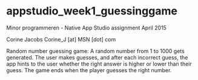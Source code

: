 # appstudio_week1_guessinggame
Minor programmeren - Native App Studio assignment 
April 2015

Corine Jacobs
Corine_J [at] MSN [dot] com

Random number guessing game: A random number from 1 to 1000 gets generated. The user makes
guesses, and after each incorrect guess, the app hints to the user whether the right answer is higher or lower
than their guess. The game ends when the player guesses the right number.
